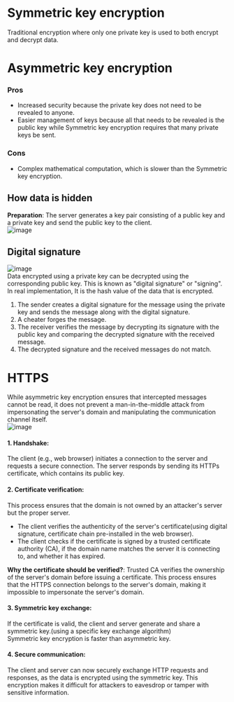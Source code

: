 # Symmetric key encryption
Traditional encryption where only one private key is used to both encrypt and decrypt data.

# Asymmetric key encryption
### Pros
- Increased security because the private key does not need to be revealed to anyone.
- Easier management of keys because all that needs to be revealed is the public key while Symmetric key encryption requires that many private keys be sent.
### Cons
- Complex mathematical computation, which is slower than the Symmetric key encryption.
## How data is hidden
**Preparation**: The server generates a key pair consisting of a public key and a private key and send the public key to the client.<br>
![image](https://user-images.githubusercontent.com/67142421/222992037-5f45d95f-5a57-4a36-af02-6b1850d03899.png)

## Digital signature
![image](https://github.com/vacu9708/Fundamental-knowledge/assets/67142421/6de94ece-9792-4820-85a3-740ba922916e)<br>
Data encrypted using a private key can be decrypted using the corresponding public key. This is known as "digital signature" or "signing".<br>
In real implementation, It is the hash value of the data that is encrypted.
1. The sender creates a digital signature for the message using the private key and sends the message along with the digital signature.
2. A cheater forges the message.
3. The receiver verifies the message by decrypting its signature with the public key and comparing the decrypted signature with the received message.
4. The decrypted signature and the received messages do not match.

# HTTPS
While asymmetric key encryption ensures that intercepted messages cannot be read, it does not prevent a man-in-the-middle attack from impersonating the server's domain and manipulating the communication channel itself.<br>
![image](https://github.com/vacu9708/Fundamental-knowledge/assets/67142421/2801946a-5c97-45ca-a9fd-d7d8d3219369)<br>
#### 1. Handshake:
The client (e.g., web browser) initiates a connection to the server and requests a secure connection. The server responds by sending its HTTPs certificate, which contains its public key.
#### 2. Certificate verification:
This process ensures that the domain is not owned by an attacker's server but the proper server.
- The client verifies the authenticity of the server's certificate(using digital signature, certificate chain pre-installed in the web browser).
- The client checks if the certificate is signed by a trusted certificate authority (CA), if the domain name matches the server it is connecting to, and whether it has expired.

**Why the certificate should be verified?**: Trusted CA verifies the ownership of the server's domain before issuing a certificate. This process ensures that the HTTPS connection belongs to the server's domain, making it impossible to impersonate the server's domain.
#### 3. Symmetric key exchange:
If the certificate is valid, the client and server generate and share a symmetric key.(using a specific key exchange algorithm)<br>
Symmetric key encryption is faster than asymmetric key.
#### 4. Secure communication:
The client and server can now securely exchange HTTP requests and responses, as the data is encrypted using the symmetric key. This encryption makes it difficult for attackers to eavesdrop or tamper with sensitive information.
